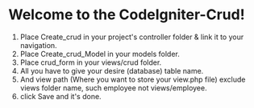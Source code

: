 # Welcome to the CodeIgniter-Crud!

1) Place Create_crud in your project's controller folder & link it to your navigation.
2) Place Create_crud_Model in your models folder.
3) Place crud_form in your views/crud folder.
4) All you have to give your desire (database) table name.
5) And view path (Where you want to store your view.php file) exclude views folder name, such employee not views/employee.
6) click Save and it's done.
